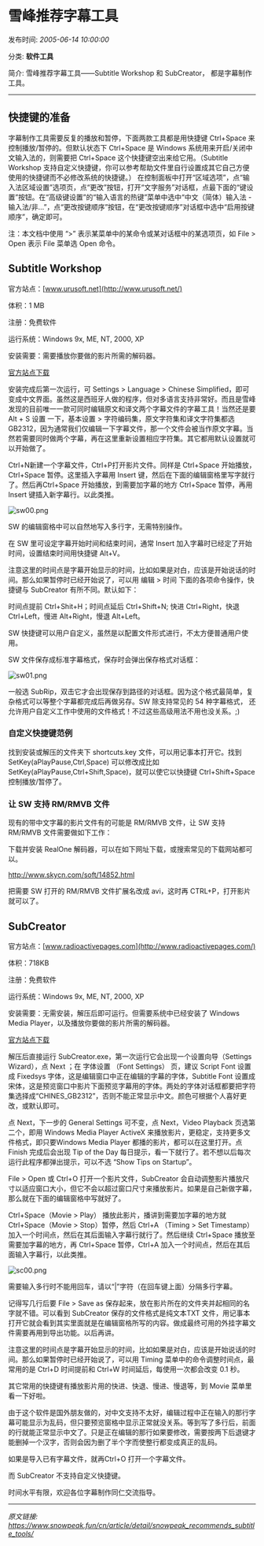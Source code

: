 # 雪峰推荐字幕工具

发布时间: *2005-06-14 10:00:00*

分类: __软件工具__

简介: 雪峰推荐字幕工具——Subtitle Workshop 和 SubCreator， 都是字幕制作工具。

---------


## 快捷键的准备

字幕制作工具需要反复的播放和暂停，下面两款工具都是用快捷键 Ctrl+Space 来控制播放/暂停的。但默认状态下 Ctrl+Space 是 Windows 系统用来开启/关闭中文输入法的，则需要把 Ctrl+Space 这个快捷键空出来给它用。（Subtitle Workshop 支持自定义快捷键，你可以参考帮助文件里自行设置成其它自己方便使用的快捷键而不必修改系统的快捷键。）
在控制面板中打开“区域选项”，点“输入法区域设置”选项页，点“更改”按钮，打开“文字服务”对话框，点最下面的“键设置”按钮。在“高级键设置”的“输入语言的热键”菜单中选中“中文（简体）输入法 - 输入法/非...”，点“更改按键顺序”按钮，在“更改按键顺序”对话框中选中“启用按键顺序”，确定即可。

注：本文档中使用 “>” 表示某菜单中的某命令或某对话框中的某选项页，如 File > Open 表示 File 菜单选 Open 命令。

## Subtitle Workshop

官方站点：[www.urusoft.net](http://www.urusoft.net/)

体积：1 MB

注册：免费软件

运行系统：Windows 9x, ME, NT, 2000, XP

安装需要：需要播放你要做的影片所需的解码器。

[官方站点下载](http://www.urusoft.net/download.php?lang=1&id=sw)

安装完成后第一次运行，可 Settings > Language > Chinese Simplified，即可变成中文界面。虽然这是西班牙人做的程序，但对多语言支持非常好。而且是雪峰发现的目前唯一一款可同时编辑原文和译文两个字幕文件的字幕工具！当然还是要 Alt + S 设置 一下，基本设置 > 字符编码集，原文字符集和译文字符集都选 GB2312，因为通常我们仅编辑一下字幕文件，那一个文件会被当作原文字幕。当然若需要同时做两个字幕，再在这里重新设置相应字符集。其它都用默认设置就可以开始做了。

Ctrl+N新建一个字幕文件，Ctrl+P打开影片文件。同样是 Ctrl+Space 开始播放， Ctrl+Space 暂停。这里插入字幕用 Insert 键，然后在下面的编辑窗格里写字就行了。然后再Ctrl+Space 开始播放，到需要加字幕的地方 Ctrl+Space 暂停，再用 Insert 键插入新字幕行。以此类推。

![sw00.png](../assets/img/20050614_snowpeak_recommends_01.png)

SW 的编辑窗格中可以自然地写入多行字，无需特别操作。

在 SW 里可设定字幕开始时间和结束时间，通常 Insert 加入字幕时已经定了开始时间，设置结束时间用快捷键 Alt+V。

注意这里的时间点是字幕开始显示的时间，比如如果是对白，应该是开始说话的时间。那么如果暂停时已经开始说了，可以用 编辑 > 时间 下面的各项命令操作，快捷键与 SubCreator 有所不同。默认如下：

时间点提前 Ctrl+Shit+H；时间点延后 Ctrl+Shift+N;
快进 Ctrl+Right，快退 Ctrl+Left，慢进 Alt+Right，慢退 Alt+Left。

SW 快捷键可以用户自定义，虽然是以配置文件形式进行，不太方便普通用户使用。

SW 文件保存成标准字幕格式，保存时会弹出保存格式对话框：

![sw01.png](../assets/img/20050614_snowpeak_recommends_02.png)

一般选 SubRip，双击它才会出现保存到路径的对话框。因为这个格式最简单，复杂格式可以等整个字幕都完成后再做另存。SW 除支持常见的 54 种字幕格式， 还允许用户自定义工作中使用的文件格式！不过这些高级用法不用也没关系。;)

### 自定义快捷键范例

找到安装或解压的文件夹下 shortcuts.key 文件，可以用记事本打开它。找到
SetKey(aPlayPause,Ctrl,Space)
可以修改成比如 SetKey(aPlayPause,Ctrl+Shift,Space)，就可以使它以快捷键 Ctrl+Shift+Space 控制播放/暂停了。

### 让 SW 支持 RM/RMVB 文件

现有的带中文字幕的影片文件有的可能是 RM/RMVB 文件，让 SW 支持 RM/RMVB 文件需要做如下工作：

下载并安装 RealOne 解码器，可以在如下网址下载，或搜索常见的下载网站都可以。

<http://www.skycn.com/soft/14852.html>

把需要 SW 打开的 RM/RMVB 文件扩展名改成 avi，这时再 CTRL+P，打开影片就可以了。

## SubCreator

官方站点：[www.radioactivepages.com](http://www.radioactivepages.com/)

体积：718KB

注册：免费软件

运行系统：Windows 9x, ME, NT, 2000, XP

安装需要：无需安装，解压后即可运行。但需要系统中已经安装了 Windows Media Player，以及播放你要做的影片所需的解码器。

[官方站点下载](http://www.radioactivepages.com/download/SubCreator1.2.0.117.zip)

解压后直接运行 SubCreator.exe，第一次运行它会出现一个设置向导（Settings Wizard），点 Next ；在 字体设置 （Font Settings） 页，建议 Script Font 设置成 Fixedsys 字体，这是编辑窗口中正在编辑的字幕的字体，Subtitle Font 设置成宋体，这是预览窗口中影片下面预览字幕用的字体。两处的字体对话框都要把字符集选择成“CHINES_GB2312”，否则不能正常显示中文。颜色可根据个人喜好更改，或默认即可。

点 Next，下一步的 General Settings 可不变，点 Next，Video Playback 页选第二个，即用 Windows Media Player ActiveX 来播放影片，更稳定，支持更多文件格式，即只要Windows Media Player 都播的影片，都可以在这里打开。点 Finish 完成后会出现 Tip of the Day 每日提示，看一下就行了。若不想以后每次运行此程序都弹出提示，可以不选 “Show Tips on Startup”。

File > Open 或 Ctrl+O 打开一个影片文件，SubCreator 会自动调整影片播放尺寸以适应窗口大小，但它不会以超过窗口尺寸来播放影片。如果是自己新做字幕，那么就在下面的编辑窗格中写就好了。

Ctrl+Space（Movie > Play） 播放此影片，播讲到需要加字幕的地方就Ctrl+Space（Movie > Stop）暂停，然后 Ctrl+A （Timing > Set Timestamp）加入一个时间点，然后在其后面输入字幕行就行了。然后继续 Ctrl+Space 播放至需要加字幕的地方，再 Ctrl+Space 暂停，Ctrl+A 加入一个时间点，然后在其后面输入字幕行，以此类推。

![sc00.png](../assets/img/20050614_snowpeak_recommends_03.png)

需要输入多行时不能用回车，请以“|”字符（在回车键上面）分隔多行字幕。

记得写几行后要 File > Save as 保存起来，放在影片所在的文件夹并起相同的名字就不错。可以看到 SubCreator 保存的文件格式是纯文本TXT 文件，用记事本打开它就会看到其实里面就是在编辑窗格所写的内容。做成最终可用的外挂字幕文件需要再用到导出功能。以后再讲。

注意这里的时间点是字幕开始显示的时间，比如如果是对白，应该是开始说话的时间。那么如果暂停时已经开始说了，可以用 Timing 菜单中的命令调整时间点，最常用的是 Ctrl+D 时间提前和 Ctrl+W 时间延后，每使用一次都会改变 0.1 秒。

其它常用的快捷键有播放影片用的快进、快退、慢进、慢退等，到 Movie 菜单里看一下好啦。

由于这个软件是国外朋友做的，对中文支持不太好，编辑过程中正在输入的那行字幕可能显示为乱码，但只要预览窗格中显示正常就没关系。等到写了多行后，前面的行就能正常显示中文了。只是正在编辑的那行如果要修改，需要按两下后退键才能删掉一个汉字，否则会因为删了半个字而使整行都变成真正的乱码。

如果是导入已有字幕文件，就再Ctrl+O 打开一个字幕文件。

而 SubCreator 不支持自定义快捷键。

时间水平有限，欢迎各位字幕制作同仁交流指导。

---
*原文链接: https://www.snowpeak.fun/cn/article/detail/snowpeak_recommends_subtitle_tools/*
